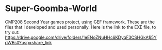 # Super-Goomba-World
CMP208 Second Year games project, using GEF framework. These are the files that I developed and used personally. Here is the link to the EXE file, to try out: https://drive.google.com/drive/folders/1eENoZNuHHc6KDyqF3CSHGkA1j5YpWBs0?usp=share_link
